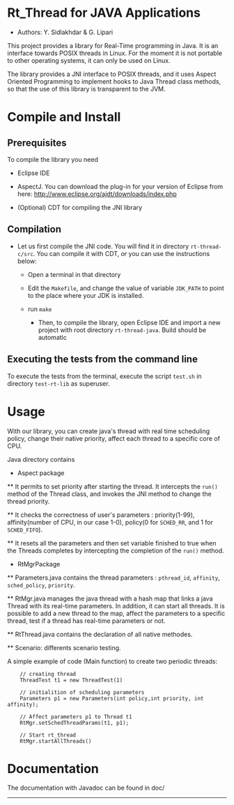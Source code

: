 # Rt_Thread for JAVA Applications

- Authors: Y. Sidlakhdar & G. Lipari

This project provides a library for Real-Time programming in Java. It
is an interface towards POSIX threads in Linux. For the moment it
is not portable to other operating systems, it can only be used on Linux.

The library provides a JNI interface to POSIX threads, and it uses
Aspect Oriented Programming to implement hooks to Java Thread class
methods, so that the use of this library is transparent to the JVM. 
	
# Compile and Install

## Prerequisites

To compile the library you need
- Eclipse IDE

- AspectJ. You can download the plug-in for your version of Eclipse from here:
http://www.eclipse.org/ajdt/downloads/index.php

- (Optional) CDT for compiling the JNI library 

## Compilation

* Let us first compile the JNI code. You will find it in directory
`rt-thread-c/src`. You can compile it with CDT, _or_ you can use
the instructions below:

	* Open a terminal in that directory

	* Edit the `Makefile`, and change the value of variable `JDK_PATH` to
	   point to the place where your JDK is installed.

	* run `make`
	
		* Then, to compile the library, open Eclipse IDE and import a new
		project with root directory `rt-thread-java`. Build should be automatic

## Executing the tests from the command line

To execute the tests from the terminal, execute the script `test.sh` in
directory `test-rt-lib` as superuser. 

# Usage

With our library, you can create java's thread with real time
scheduling policy, change their native priority, affect each thread to
a specific core of CPU.

Java directory contains

* Aspect package

** It permits to set priority after starting the thread. It intercepts
   the `run()` method of the Thread class, and invokes the JNI method
   to change the thread priority.

** It checks the correctness of user's parameters : priority(1-99),
   affinity(number of CPU, in our case 1-0), policy(0 for `SCHED_RR`,
   and 1 for `SCHED_FIFO`).
	
** It resets all the parameters and then set variable finished to true
   when the Threads completes by intercepting the completion of the
   `run()` method.

* RtMgrPackage

** Parameters.java contains the thread parameters : `pthread_id`,
	`affinity`, `sched_policy`, `priority`.

** RtMgr.java manages the java thread with a hash map that links a
java Thread with its real-time parameters. In addition, it can start
all threads.  It is possible to add a new thread to the map, affect
the parameters to a specific thread, test if a thread has real-time
parameters or not.

** RtThread.java contains the declaration of all native methodes.

** Scenario: differents scenario testing.


A simple example of code (Main function) to create two periodic threads:

		// creating thread
		ThreadTest t1 = new ThreadTest(1)

		// initialition of scheduling parameters 	
		Parameters p1 = new Parameters(int policy,int priority, int affinity);
		
		// Affect parameters p1 to Thread t1
		RtMgr.setSchedThreadParams(t1, p1);

		// Start rt_thread
		RtMgr.startAllThreads()

# Documentation

   The documentation with Javadoc can be found in doc/


----

		
		    





 
